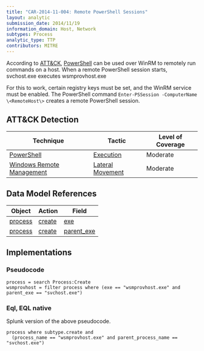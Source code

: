 ```yaml
---
title: "CAR-2014-11-004: Remote PowerShell Sessions"
layout: analytic
submission_date: 2014/11/19
information_domain: Host, Network
subtypes: Process
analytic_type: TTP
contributors: MITRE
---
```


According to [ATT&CK](https://attack.mitre.org/), [PowerShell](https://attack.mitre.org/techniques/T1086/) can be used over WinRM to remotely run commands on a host. When a remote PowerShell session starts, svchost.exe executes wsmprovhost.exe

For this to work, certain registry keys must be set, and the WinRM service must be enabled. The PowerShell command `Enter-PSSession -ComputerName \<RemoteHost\>` creates a remote PowerShell session.

## ATT&CK Detection

|Technique |Tactic |Level of Coverage |
|---|---|---|
|[PowerShell](https://attack.mitre.org/techniques/T1086/)|[Execution](https://attack.mitre.org/tactics/TA0002/)|Moderate|
|[Windows Remote Management](https://attack.mitre.org/techniques/T1028/)|[Lateral Movement](https://attack.mitre.org/tactics/TA0008/)|Moderate|

## Data Model References

|Object|Action|Field|
|---|---|---|
|[process](/data_model/process) | [create](/data_model/process#create) | [exe](/data_model/process#exe) |
|[process](/data_model/process) | [create](/data_model/process#create) | [parent_exe](/data_model/process#parent_exe) |


## Implementations

### Pseudocode

```
process = search Process:Create
wsmprovhost = filter process where (exe == "wsmprovhost.exe" and parent_exe == "svchost.exe")
```

### Eql, EQL native

Splunk version of the above pseudocode.

```
process where subtype.create and
  (process_name == "wsmprovhost.exe" and parent_process_name == "svchost.exe")    
```

